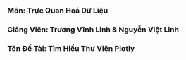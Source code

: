 ###  Môn: Trực Quan Hoá Dữ Liệu
###  Giảng Viên: Trương Vĩnh Linh & Nguyễn Việt Linh
###  Tên Đề Tài: Tìm Hiểu Thư Viện Plotly

